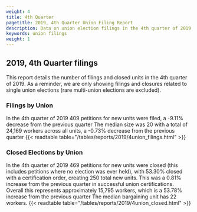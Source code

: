 ```yaml
---
weight: 4
title: 4th Quarter
pagetitle: 2019, 4th Quarter Union Filing Report
description: Data on union election filings in the 4th quarter of 2019
keywords: union filings
weight: 1
---
```


## 2019, 4th Quarter filings

This report details the number of filings and closed units in the 4th quarter of 2019. As a reminder, we are only showing filings and closures related to single union elections (rare multi-union elections are excluded).

### Filings by Union
In the 4th quarter of 2019 409 petitions for new units were filed, a -9.11% decrease from the previous quarter The median size was 20 with a total of 24,169 workers across all units, a -0.73% decrease from the previous quarter
{{< readtable table="/tables/reports/2019/4union_filings.html" >}}

### Closed Elections by Union
In the 4th quarter of 2019 469 petitions for new units were closed (this includes petitions where no election was ever held), with 53.30% closed with a certification order, creating 250 total new units. This was a 0.81% increase from the previous quarter in successful union certifications. Overall this represents approximately 15,795 workers, which is a 53.78% increase from the previous quarter The median bargaining unit has 22 workers.
{{< readtable table="/tables/reports/2019/4union_closed.html" >}}
